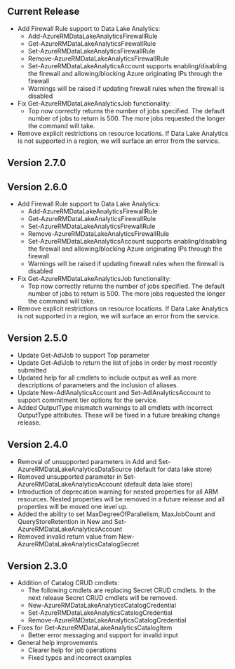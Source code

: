 <!--
    Please leave this section at the top of the change log.

    Changes for the current release should go under the section titled "Current Release", and should adhere to the following format:

    ## Current Release
    * Overview of change #1
        - Additional information about change #1
    * Overview of change #2
        - Additional information about change #2
        - Additional information about change #2
    * Overview of change #3
    * Overview of change #4
        - Additional information about change #4

    ## YYYY.MM.DD - Version X.Y.Z (Previous Release)
    * Overview of change #1
        - Additional information about change #1
-->
## Current Release
* Add Firewall Rule support to Data Lake Analytics:
    - Add-AzureRMDataLakeAnalyticsFirewallRule
    - Get-AzureRMDataLakeAnalyticsFirewallRule
    - Set-AzureRMDataLakeAnalyticsFirewallRule
    - Remove-AzureRMDataLakeAnalyticsFirewallRule
    - Set-AzureRMDataLakeAnalyticsAccount supports enabling/disabling the firewall and allowing/blocking Azure originating IPs through the firewall
    - Warnings will be raised if updating firewall rules when the firewall is disabled
* Fix Get-AzureRMDataLakeAnalyticsJob functionality:
    - Top now correctly returns the number of jobs specified. The default number of jobs to return is 500. The more jobs requested the longer the command will take.
* Remove explicit restrictions on resource locations. If Data Lake Analytics is not supported in a region, we will surface an error from the service.

## Version 2.7.0

## Version 2.6.0
* Add Firewall Rule support to Data Lake Analytics:
    - Add-AzureRMDataLakeAnalyticsFirewallRule
    - Get-AzureRMDataLakeAnalyticsFirewallRule
    - Set-AzureRMDataLakeAnalyticsFirewallRule
    - Remove-AzureRMDataLakeAnalyticsFirewallRule
    - Set-AzureRMDataLakeAnalyticsAccount supports enabling/disabling the firewall and allowing/blocking Azure originating IPs through the firewall
    - Warnings will be raised if updating firewall rules when the firewall is disabled
* Fix Get-AzureRMDataLakeAnalyticsJob functionality:
    - Top now correctly returns the number of jobs specified. The default number of jobs to return is 500. The more jobs requested the longer the command will take.
* Remove explicit restrictions on resource locations. If Data Lake Analytics is not supported in a region, we will surface an error from the service.

## Version 2.5.0
* Update Get-AdlJob to support Top parameter
* Update Get-AdlJob to return the list of jobs in order by most recently submitted
* Updated help for all cmdlets to include output as well as more descriptions of parameters and the inclusion of aliases.
* Update New-AdlAnalyticsAccount and Set-AdlAnalyticsAccount to support commitment tier options for the service.
* Added OutputType mismatch warnings to all cmdlets with incorrect OutputType attributes. These will be fixed in a future breaking change release.

## Version 2.4.0
* Removal of unsupported parameters in Add and Set-AzureRMDataLakeAnalyticsDataSource (default for data lake store)
* Removed unsupported parameter in Set-AzureRMDataLakeAnalyticsAccount (default data lake store)
* Introduction of deprecation warning for nested properties for all ARM resources. Nested properties will be removed in a future release and all properties will be moved one level up.
* Added the ability to set MaxDegreeOfParallelism, MaxJobCount and QueryStoreRetention in New and Set-AzureRMDataLakeAnalyticsAccount
* Removed invalid return value from New-AzureRMDataLakeAnalyticsCatalogSecret

## Version 2.3.0
* Addition of Catalog CRUD cmdlets:
    - The following cmdlets are replacing Secret CRUD cmdlets. In the next release Secret CRUD cmdlets will be removed.
    - New-AzureRMDataLakeAnalyticsCatalogCredential
    - Set-AzureRMDataLakeAnalyticsCatalogCredential
    - Remove-AzureRMDataLakeAnalyticsCatalogCredential
* Fixes for Get-AzureRMDataLakeAnalyticsCatalogItem
    - Better error messaging and support for invalid input
* General help improvements
    - Clearer help for job operations
    - Fixed typos and incorrect examples